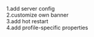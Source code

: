 1.add server config  
2.customize own banner  
3.add hot restart  
4.add profile-specific properties